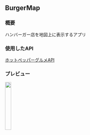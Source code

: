 ## BurgerMap
### 概要
ハンバーガー店を地図上に表示するアプリ

### 使用したAPI
[ホットペッパーグルメAPI](https://webservice.recruit.co.jp/doc/hotpepper/reference.html)

### プレビュー
<img src="https://github.com/masahito-mori/burgermap-ios/assets/84238118/98d855e0-068f-4d04-8acb-07d2172511cc.jpeg" width="20%">
